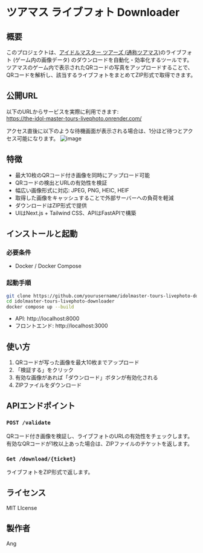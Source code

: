 # ツアマス ライブフォト Downloader  
## 概要
このプロジェクトは、[アイドルマスター ツアーズ (通称ツアマス)](https://bandainamco-am.co.jp/am/vg/idolmaster-tours/)のライブフォト (ゲーム内の画像データ) のダウンロードを自動化・効率化するツールです。  
ツアマスのゲーム内で表示されたQRコードの写真をアップロードすることで、QRコードを解析し、該当するライブフォトをまとめてZIP形式で取得できます。
## 公開URL
以下のURLからサービスを実際に利用できます:  
https://the-idol-master-tours-livephoto.onrender.com/  

アクセス直後に以下のような待機画面が表示される場合は、1分ほど待つとアクセス可能になります。
![image](https://github.com/user-attachments/assets/d96b8a7d-026c-4071-a375-be6ba7993446)

## 特徴
- 最大10枚のQRコード付き画像を同時にアップロード可能
- QRコードの検出とURLの有効性を検証
- 幅広い画像形式に対応: JPEG, PNG, HEIC, HEIF
- 取得した画像をキャッシュすることで外部サーバーへの負荷を軽減
- ダウンロードはZIP形式で提供
- UIはNext.js + Tailwind CSS、APIはFastAPIで構築
## インストールと起動
### 必要条件
- Docker / Docker Compose
### 起動手順
```bash
git clone https://github.com/yourusername/idolmaster-tours-livephoto-downloader.git
cd idolmaster-tours-livephoto-downloader
docker compose up --build
```
- API: http://localhost:8000
- フロントエンド: http://localhost:3000
## 使い方
1. QRコードが写った画像を最大10枚までアップロード
2. 「検証する」をクリック
3. 有効な画像があれば「ダウンロード」ボタンが有効化される
4. ZIPファイルをダウンロード
## APIエンドポイント
### `POST /validate`  
QRコード付き画像を検証し、ライブフォトのURLの有効性をチェックします。
有効なQRコードが1枚以上あった場合は、ZIPファイルのチケットを返します。
### `Get /download/{ticket}`  
ライブフォトをZIP形式で返します。
## ライセンス
MIT LIcense

## 製作者
Ang

